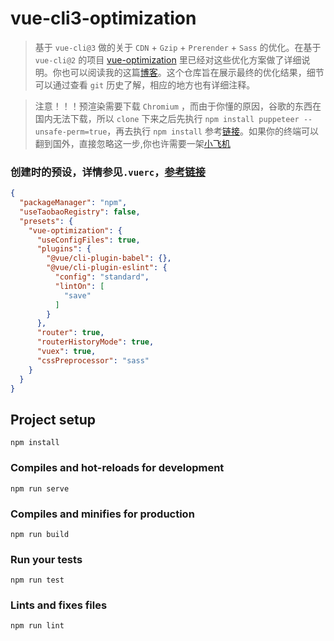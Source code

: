 # vue-cli3-optimization

> 基于 `vue-cli@3` 做的关于 `CDN` + `Gzip` + `Prerender` + `Sass` 的优化。在基于 `vue-cli@2` 的项目 [vue-optimization](https://github.com/HaoChuan9421/vue-optimization) 里已经对这些优化方案做了详细说明。你也可以阅读我的这篇[博客](https://juejin.im/post/5b97b84ee51d450e6c7492f6)。这个仓库旨在展示最终的优化结果，细节可以通过查看 `git` 历史了解，相应的地方也有详细注释。

> 注意！！！预渲染需要下载 `Chromium` ，而由于你懂的原因，谷歌的东西在国内无法下载，所以 `clone` 下来之后先执行 `npm install puppeteer --unsafe-perm=true`，再去执行 `npm install` 参考[链接](https://github.com/GoogleChrome/puppeteer/issues/3107)。如果你的终端可以翻到国外，直接忽略这一步,你也许需要一架[小飞机](https://juejin.im/post/5b6852b1f265da0fb0189174)

### 创建时的预设，详情参见`.vuerc`，[参考链接](https://cli.vuejs.org/zh/guide/creating-a-project.html#vue-create)

```json
{
  "packageManager": "npm",
  "useTaobaoRegistry": false,
  "presets": {
    "vue-optimization": {
      "useConfigFiles": true,
      "plugins": {
        "@vue/cli-plugin-babel": {},
        "@vue/cli-plugin-eslint": {
          "config": "standard",
          "lintOn": [
            "save"
          ]
        }
      },
      "router": true,
      "routerHistoryMode": true,
      "vuex": true,
      "cssPreprocessor": "sass"
    }
  }
}
```

## Project setup
```
npm install
```

### Compiles and hot-reloads for development
```
npm run serve
```

### Compiles and minifies for production
```
npm run build
```

### Run your tests
```
npm run test
```

### Lints and fixes files
```
npm run lint
```
